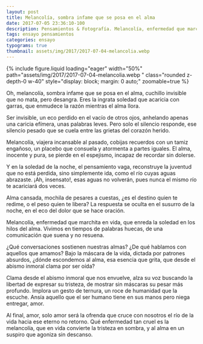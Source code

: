 ```yaml
---
layout: post
title: Melancolía, sombra infame que se posa en el alma
date: 2017-07-05 23:36:10-100
description: Pensamientos & Fotografía. Melancolía, enfermedad que marchita en vida, que enreda la soledad en los hilos del alma.
tags: ensayo pensamientos
categories: ensayo
typograms: true
thumbnail: assets/img/2017/2017-07-04-melancolia.webp
---
```


<div class="text-center">
{% include figure.liquid loading="eager" width="50%" path="assets/img/2017/2017-07-04-melancolia.webp
" class="rounded z-depth-0 w-40" style="display: block; margin: 0 auto;" zoomable=true %}   
</div>

Oh, melancolía, sombra infame que se posa en el alma,
cuchillo invisible que no mata, pero desangra.
Eres la ingrata soledad que acaricia con garras,
que enmudece la razón mientras el alma llora.

Ser invisible, un eco perdido en el vacío de otros ojos,
anhelando apenas una caricia efímera, unas palabras leves.
Pero solo el silencio responde, ese silencio pesado
que se cuela entre las grietas del corazón herido.

Melancolía, viajera incansable al pasado,
cobijas recuerdos con un tamiz engañoso,
un placebo que consuela y atormenta a partes iguales.
El alma, inocente y pura, se pierde en el espejismo,
incapaz de recordar sin dolerse.

Y en la soledad de la noche, el pensamiento vaga,
reconstruye la juventud que no está perdida,
sino simplemente ida, como el río cuyas aguas abrazaste.
¡Ah, insensato!, esas aguas no volverán,
pues nunca el mismo río te acariciará dos veces.

Alma cansada, mochila de pesares a cuestas,
¿es el destino quien te redime, o el peso quien te libera?
La respuesta se oculta en el susurro de la noche,
en el eco del dolor que se hace oración.

Melancolía, enfermedad que marchita en vida,
que enreda la soledad en los hilos del alma.
Vivimos en tiempos de palabras huecas,
de una comunicación que suena y no resuena.

¿Qué conversaciones sostienen nuestras almas?
¿De qué hablamos con aquellos que amamos?
Bajo la máscara de la vida, dictada por patrones absurdos,
¿dónde escondemos al alma, esa esencia que grita,
que desde el abismo inmoral clama por ser oída?

Clama desde el abismo inmoral que nos envuelve,
alza su voz buscando la libertad de expresar su tristeza,
de mostrar sin máscaras su pesar más profundo.
Implora un gesto de ternura, un roce de humanidad que la escuche.
Ansía aquello que el ser humano tiene en sus manos pero niega entregar, amor.

Al final, amor, solo amor será la ofrenda que cruce con nosotros
el río de la vida hacia ese eterno no retorno.
Qué enfermedad tan cruel es la melancolía,
que en vida convierte la tristeza en sombra,
y al alma en un suspiro que agoniza sin descanso.